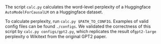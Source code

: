 The script `calc.py` calculates the word-level perplexity of a Huggingface `AutoModelForCausalLM` on a Huggingface
dataset. 

To calculate perplexity, run `calc.py $PATH_TO_CONFIG`. Examples of valid config files can be found `./configs`. We
validated the correctness of this script by `calc.py configs/gpt2.py`, which replicates the result of`gpt2-large`
perplexity o Wikitext from the original GPT2 paper. 
